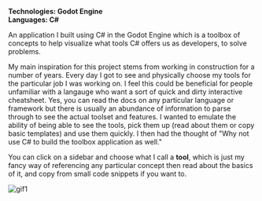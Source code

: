 **Technologies: Godot Engine \
Languages: C#**

An application I built using C# in the Godot Engine which is a toolbox of concepts to help visualize what tools C# offers us as developers, to solve problems.

My main inspiration for this project stems from working in construction for a number of years. Every day I got to see and physically choose my tools for the particular job I was working on. I feel this could be beneficial for people unfamiliar with a langauge who want a sort of quick and dirty interactive cheatsheet. Yes, you can read the docs on any particular language or framework but there is usually an abundance of information to parse through to see the actual toolset and features. I wanted to emulate the ability of being able to see the tools, pick them up (read about them or copy basic templates) and use them quickly. I then had the thought of "Why not use C# to build the toolbox application as well."

You can click on a sidebar and choose what I call a **tool**, which is just my fancy way of referencing any particular concept then read about the basics of it, and copy from small code snippets if you want to.

![gif1](https://github.com/SamDevelopsCode/ConceptsToolbox/assets/122749374/dca9cc6f-b170-4a61-b92f-e844ed635a0f)
